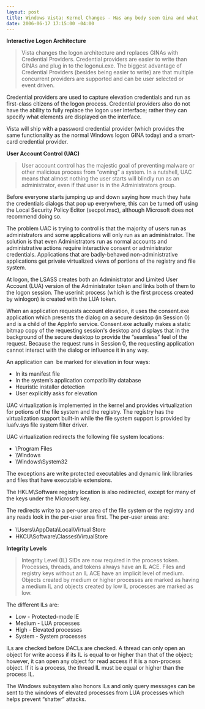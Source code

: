 ```yaml
---
layout: post
title: Windows Vista: Kernel Changes - Has any body seen Gina and what's a UAC?
date: 2006-06-17 17:15:00 -04:00
---
```


<p><strong>Interactive Logon Architecture</strong></p>


> <p>Vista changes the logon architecture and replaces GINAs with Credential Providers. Credential providers are easier to write than GINAs and plug in to the logonui.exe. The biggest advantage of Credential Providers (besides being easier to write) are that multiple concurrent providers are supported and can be user selected or event driven.</p>
<p>Credential providers are used to capture elevation credentials and run as first-class citizens of the logon process. Credential providers also do not have the ability to fully replace the logon user interface; rather they can specify what elements are displayed on the interface.</p>
<p>Vista will ship with a password credential provider (which provides the same functionality as the normal Windows logon GINA today) and a smart-card credential provider.</p>


<p dir="ltr"><strong>User Account Control (UAC)</strong></p>


> <p dir="ltr">User account control has the majestic goal of preventing malware or other malicious process from “owning” a system. In a nutshell, UAC means that almost nothing the user starts will blindly run as an administrator, even if that user is in the Administrators group.</p>
<p dir="ltr">Before everyone starts jumping up and down saying how much they hate the credentials dialogs that pop up everywhere, this can be turned off using the Local Security Policy Editor (secpol.msc), although Microsoft does not recommend doing so.</p>
<p dir="ltr">The problem UAC is trying to control is that the majority of users run as administrators and some applications will only run as an administrator. The solution is that even Administrators run as normal accounts and administrative actions require interactive consent or administrator credentials. Applications that are badly-behaved non-administrative applications get private virtualized views of portions of the registry and file system.</p>
<p dir="ltr">At logon, the LSASS creates both an Administrator and Limited User Account (LUA) version of the Administrator token and links both of them to the logon session. The userinit process (which is the first process created by winlogon) is created with the LUA token.</p>
<p dir="ltr">When an application requests account elevation, it uses the consent.exe application which presents the dialog on a secure desktop (in Session 0) and is a child of the AppInfo service. Consent.exe actually makes a static bitmap copy of the requesting session's desktop and displays that in the background of the secure desktop to provide the “seamless” feel of the request. Because the request runs in Session 0, the requesting application cannot interact with the dialog or influence it in any way.</p>
<p dir="ltr">An application can  be <span>marked for elevation in four ways: </span></p>
<div v:shape="_x0000_s1026">
<ul>
<li><span>In its manifest file </span>
<li><span>In the system’s application compatibility database </span>
<li><span>Heuristic installer detection </span>
<li><span>User explicitly asks for elevation </span></li></li></li></li></ul></div>
<p><span>UAC virtualization is implemented in the kernel and provides virtualization for potions of the file system and the registry. The registry has the virtualization support built-in while the file system support is provided by luafv.sys file system filter driver.</span></p>
<p><span>UAC virtualization redirects the following file system locations:</span></p>
<ul>
<li><span>\Program Files</span> 
<li><span>\Windows</span> 
<li><span>\Windows\System32</span></li></li></li></ul>
<p><span>The exceptions are write protected executables and dynamic link libraries and files that have executable extensions.</span></p>
<p><span>The HKLM\Software registry location is also redirected, except for many of the keys under the Microsoft key.</span></p>
<p><span>The redirects write to a per-user area of the file system or the registry and any reads look in the per-user area first. The per-user areas are:</span></p>
<ul>
<li><span><span>\Users\<username>\AppData\Local\Virtual Store</username></span><span><font size="3"> </font> 
<li>
<div v:shape="_x0000_s1026"><span>HKCU\Software\Classes\VirtualStore</span></div></li></span></span></li></ul>


<p dir="ltr" v:shape="_x0000_s1026"><span><strong>Integrity Levels</strong></span></p>


> <p dir="ltr" v:shape="_x0000_s1026"><span>Integrity Level (IL) SIDs are now required in the process token. Processes, threads, and tokens always have an IL ACE. Files and registry keys without an IL ACE have an implicit level of medium. Objects created by medium or higher processes are marked as having a medium IL and objects created by low IL processes are marked as low.</span></p>
<p dir="ltr" v:shape="_x0000_s1026"><span>The different ILs are:</span></p>
<ul dir="ltr">
<li>
<div v:shape="_x0000_s1026"><span>Low - Protected-mode IE</span></div></li>
<li>
<div v:shape="_x0000_s1026"><span>Medium - LUA processes</span></div></li>
<li>
<div v:shape="_x0000_s1026"><span>High - Elevated processes</span></div></li>
<li>
<div v:shape="_x0000_s1026"><span>System - System processes</span></div></li></ul>
<p v:shape="_x0000_s1026"><span>ILs are checked before DACLs are checked. A thread can only open an object for write access if its IL is equal to or higher than that of the object; however, it can open any object for read access if it is a non-process object. If it is a process, the thread IL must be equal or higher than the process IL.</span></p>
<p v:shape="_x0000_s1026"><span>The Windows subsystem also honors ILs and only query messages can be sent to the windows of elevated processes from LUA processes which helps prevent “shatter” attacks.</span></p>

